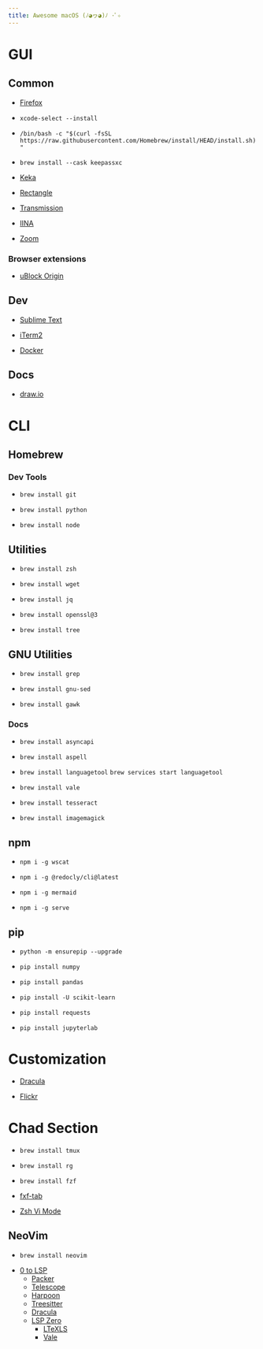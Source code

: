 ```yaml
---
title: Awesome macOS (ﾉ◕ヮ◕)ﾉ ･ﾟ✧
---
```



# GUI


## Common

<!-- Browser -->
* [Firefox](mozilla.org)

<!-- Xcode CLI tools -->
* `xcode-select --install`

<!-- Homebrew (package manager) -->
* `/bin/bash -c "$(curl -fsSL https://raw.githubusercontent.com/Homebrew/install/HEAD/install.sh)"`

<!-- Key manager -->
* `brew install --cask keepassxc`

<!-- Archiver -->
* [Keka](keka.io)

<!-- Window manager -->
* [Rectangle](rectangleapp.com)

<!-- Torrent client -->
* [Transmission](transmissionbt.com)

<!-- Media player -->
* [IINA](iina.io)

<!-- Video calls -->
* [Zoom](zoom.us)


### Browser extensions

<!-- Ad blocker -->
* [uBlock Origin](ublockorigin.com)


## Dev

<!-- Text editor -->
* [Sublime Text](sublimetext.com)

<!-- Terminal emulator -->
* [iTerm2](iterm2.com)

<!-- Containerizer -->
* [Docker](docker.com)


## Docs

<!-- Diagram editor -->
* [draw.io](github.com/jgraph/drawio-desktop/releases)


# CLI


## Homebrew


### Dev Tools

<!-- Git -->
* `brew install git`

<!-- Python 3 -->
* `brew install python`

<!-- NodeJS & npm -->
* `brew install node`


## Utilities

<!-- Zsh -->
* `brew install zsh`

<!-- Wget -->
* `brew install wget`

<!-- Pretty JSON -->
* `brew install jq`

<!-- OpenSSL -->
* `brew install openssl@3`

<!-- tree (directory tree) -->
* `brew install tree`


## GNU Utilities

<!-- Useful for execution Stack Overflow answers and testing scripts for running in containers. -->

<!-- GNU grep -->
* `brew install grep`

<!-- GNU sed (regex) -->
* `brew install gnu-sed`

<!-- Gawk -->
* `brew install gawk`


### Docs

<!-- AsyncAPI -->
* `brew install asyncapi`

<!-- Aspell (word-by-word spellchecker) -->
* `brew install aspell`

<!-- LanguageTool (local spellchecker) -->
* `brew install languagetool`
  `brew services start languagetool`

<!-- Vale (style checker) -->
* `brew install vale`

<!-- Tesseract (OCR) -->
* `brew install tesseract`

<!-- ImageMagick (CLI image processing) -->
* `brew install imagemagick`


## npm

<!-- wscat (WS client) -->
* `npm i -g wscat`

<!-- Redocly (pretty OAS) -->
* `npm i -g @redocly/cli@latest`

<!-- Mermaid (diagrams-as-code) -->
* `npm i -g mermaid`

<!-- serve (run a server in the directory) -->
* `npm i -g serve`


## pip

<!-- pip (package manager) -->
* `python -m ensurepip --upgrade`

<!-- NumPy (arrays) -->
* `pip install numpy`

<!-- Pandas (table data) -->
* `pip install pandas`

<!-- Scikit-learn (basic ML) -->
* `pip install -U scikit-learn`

<!-- requests (HTTP support) -->
* `pip install requests`

<!-- JupyterLab (S-tier Python IDE) -->
* `pip install jupyterlab`


# Customization

<!-- Dracula -->
* [Dracula](draculatheme.com)

<!-- Flickr (real photo wallpapers) -->
* [Flickr](flickr.com/explore)


# Chad Section

<!-- tmux (session manager) -->
* `brew install tmux`

<!-- Regrep -->
* `brew install rg`

<!-- fzf (fuzzy finder) -->
* `brew install fzf`

<!-- fzf tag in completions -->
* [fxf-tab](github.com/Aloxaf/fzf-tab)

<!-- Zsh Vi Mode -->
* [Zsh Vi Mode](github.com/jeffreytse/zsh-vi-mode)


## NeoVim

<!-- NeoVim -->
* `brew install neovim`

<!-- Primeagen setup -->
* [0 to LSP](github.com/ThePrimeagen/init.lua)
    <!-- Package manager -->
    * [Packer](github.com/wbthomason/packer.nvim)
    <!-- Fuzzy finder -->
    * [Telescope](github.com/nvim-telescope/telescope.nvim)
    <!-- Navigation buffer -->
    * [Harpoon](github.com/ThePrimeagen/harpoon)
    <!-- Syntax tree -->
    * [Treesitter](github.com/nvim-treesitter/nvim-treesitter)
    <!-- Color scheme -->
    * [Dracula](github.com/Mofiqul/dracula.nvim)
    <!-- LSP setup -->
    * [LSP Zero](github.com/VonHeikemen/lsp-zero.nvim)
        <!-- Spellchecker -->
        * [LTeXLS](github.com/valentjn/ltex-ls)
        <!-- Style checker -->
        * [Vale](github.com/errata-ai/vale-ls)
